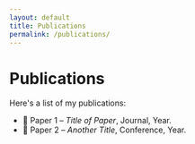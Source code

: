 ```yaml
---
layout: default
title: Publications
permalink: /publications/
---
```


# Publications

Here's a list of my publications:

- 📄 Paper 1 – *Title of Paper*, Journal, Year.
- 📄 Paper 2 – *Another Title*, Conference, Year.
